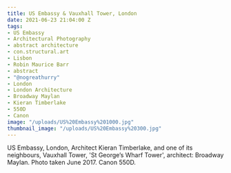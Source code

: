 ```yaml
---
title: US Embassy & Vauxhall Tower, London
date: 2021-06-23 21:04:00 Z
tags:
- US Embassy
- Architectural Photography
- abstract architecture
- con.structural.art
- Lisbon
- Robin Maurice Barr
- abstract
- "@nogreathurry"
- London
- London Architecture
- Broadway Maylan
- Kieran Timberlake
- 550D
- Canon
image: "/uploads/US%20Embassy%201000.jpg"
thumbnail_image: "/uploads/US%20Embassy%20300.jpg"
---
```


US Embassy, London, Architect Kieran Timberlake, and one of its neighbours, Vauxhall Tower, 'St George’s Wharf Tower', architect: Broadway Maylan. Photo taken June 2017. Canon 550D.